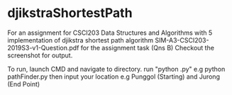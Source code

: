 # djikstraShortestPath
For an assignment for CSCI203 Data Structures and Algorithms with 5 implementation of djikstra shortest path algorithm
SIM-A3-CSCI203-2019S3-v1-Question.pdf for the assignment task (Qns B)
Checkout the screenshot for output.

To run, launch CMD and navigate to directory. run "python <filename>.py" e.g python pathFinder.py then input your location e.g Punggol (Starting) and Jurong (End Point)
